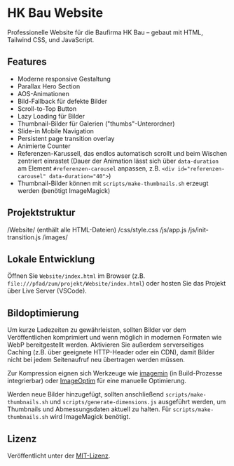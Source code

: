 # HK Bau Website

Professionelle Website für die Baufirma HK Bau – gebaut mit HTML, Tailwind CSS, und JavaScript.

## Features
- Moderne responsive Gestaltung
- Parallax Hero Section
- AOS-Animationen
- Bild-Fallback für defekte Bilder
- Scroll-to-Top Button
- Lazy Loading für Bilder
- Thumbnail-Bilder für Galerien ("thumbs"-Unterordner)
- Slide-in Mobile Navigation
- Persistent page transition overlay
- Animierte Counter
- Referenzen-Karussell, das endlos automatisch scrollt und beim Wischen zentriert einrastet
  (Dauer der Animation lässt sich über `data-duration` am Element `#referenzen-carousel` anpassen,
  z.B. `<div id="referenzen-carousel" data-duration="40">`)
- Thumbnail-Bilder können mit `scripts/make-thumbnails.sh` erzeugt werden (benötigt ImageMagick)

## Projektstruktur
/Website/ (enthält alle HTML-Dateien)
/css/style.css
/js/app.js
/js/init-transition.js
/images/

## Lokale Entwicklung
Öffnen Sie `Website/index.html` im Browser (z.B. `file:///pfad/zum/projekt/Website/index.html`) oder hosten Sie das Projekt über Live Server (VSCode).

## Bildoptimierung
Um kurze Ladezeiten zu gewährleisten, sollten Bilder vor dem Veröffentlichen komprimiert und
wenn möglich in modernen Formaten wie WebP bereitgestellt werden. Aktivieren Sie
außerdem serverseitiges Caching (z.B. über geeignete HTTP-Header oder ein CDN), damit
Bilder nicht bei jedem Seitenaufruf neu übertragen werden müssen.

Zur Kompression eignen sich Werkzeuge wie
[imagemin](https://github.com/imagemin/imagemin) (in Build-Prozesse integrierbar) oder
[ImageOptim](https://imageoptim.com) für eine manuelle Optimierung.

Werden neue Bilder hinzugefügt, sollten anschließend `scripts/make-thumbnails.sh`
und `scripts/generate-dimensions.js` ausgeführt werden, um Thumbnails und
Abmessungsdaten aktuell zu halten. Für `scripts/make-thumbnails.sh` wird
ImageMagick benötigt.

## Lizenz
Veröffentlicht unter der [MIT-Lizenz](LICENSE).
